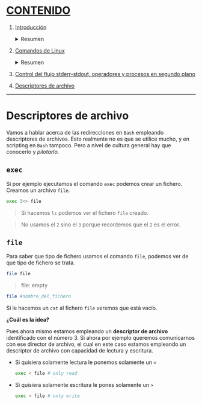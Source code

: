 # [CONTENIDO](https://github.com/Ramixter/Introduccion-a-Linux)

1. [Introducción](https://github.com/Ramixter/Introduccion-a-Linux/tree/main/CAPITULO-1#contenido)

    <details>
    <summary>Resumen</summary>
  
    - [Introducción a Linux](https://github.com/Ramixter/Introduccion-a-Linux/tree/main/CAPITULO-1#introduccion-a-linux)
    - [Crear una máquina virtual](https://github.com/Ramixter/Introduccion-a-Linux/tree/main/CAPITULO-1#crear-una-m%C3%A1quina-virtual)
    - [Instalación del Sistema Operativo (Parrot Security Edition)](https://github.com/Ramixter/Introduccion-a-Linux/tree/main/CAPITULO-1#instalaci%C3%B3n-del-sistema-operativo-parrot-security-edition)
   
    </details>
  
2. [Comandos de Linux](https://github.com/Ramixter/Introduccion-a-Linux/tree/main/CAPITULO-2#contenido)

    <details>
    <summary>Resumen</summary>
  
    - [¿Qué usuario somos? `whoami`](https://github.com/Ramixter/Introduccion-a-Linux/tree/main/CAPITULO-2#qu%C3%A9-usuario-somos-whoami)
    - [¿A qué grupo perteneces? `id`](https://github.com/Ramixter/Introduccion-a-Linux/tree/main/CAPITULO-2#a-qu%C3%A9-grupo-perteneces-id)
    - [Ver el contenido de un archivo `cat`](https://github.com/Ramixter/Introduccion-a-Linux/tree/main/CAPITULO-2#ver-el-contenido-de-un-archivo-cat)
    - [`which`](https://github.com/Ramixter/Introduccion-a-Linux/tree/main/CAPITULO-2#which)
    - [`echo`](https://github.com/Ramixter/Introduccion-a-Linux/tree/main/CAPITULO-2#echo)
    - [Aplicación de filtros](https://github.com/Ramixter/Introduccion-a-Linux/tree/main/CAPITULO-2#aplicaci%C3%B3n-de-filtros)
      - [Pipear](https://github.com/Ramixter/Introduccion-a-Linux/tree/main/CAPITULO-2#pipear)
    - [Rutas `pwd`](https://github.com/Ramixter/Introduccion-a-Linux/tree/main/CAPITULO-2#rutas-pwd)
    - [Listar directorios `ls`](https://github.com/Ramixter/Introduccion-a-Linux/tree/main/CAPITULO-2#listar-directorios-ls)
      - [Listas detalladas](https://github.com/Ramixter/Introduccion-a-Linux/tree/main/CAPITULO-2#listas-detalladas)
    - [Cambiar de directorio `cd`](https://github.com/Ramixter/Introduccion-a-Linux/tree/main/CAPITULO-2#cambiar-de-directorio-cd)
   
    </details>
   
3. [Control del flujo stderr-stdout, operadores y procesos en segundo plano](https://github.com/Ramixter/Introduccion-a-Linux/tree/main/CAPITULO-3#contenido)


4. [Descriptores de archivo](https://github.com/Ramixter/Introduccion-a-Linux/tree/main/CAPITULO-4)

***

# Descriptores de archivo

Vamos a hablar acerca de las redirecciones en `Bash` empleando descriptores de archivos. Esto realmente no es que se utilice mucho, y en scripting en `Bash` tampoco. Pero a nivel de cultura general hay que conocerlo y *pilotarlo*.

## `exec`

Si por ejemplo ejecutamos el comando `exec` podemos crear un fichero. Creamos un archivo `file`.

```bash
exec 3<> file
```

>Si hacemos `ls` podemos ver el fichero `file` creado.

>No usamos el `2` sino el `3` porque recordemos que el `2` es el error.

## `file`

Para saber que tipo de fichero usamos el comando `file`, podemos ver de que tipo de fichero se trata.

```bash
file file
```

>file: empty

```bash
file #nombre_del_fichero
```

Si le hacemos un `cat` al fichero `file` veremos que está vacío.

**¿Cuál es la idea?**

Pues ahora mismo estamos empleando un **descriptor de archivo** identificado con el número 3. Si ahora por ejemplo queremos comunicarnos con ese director de archivo, el cual en este caso estamos empleando un descriptor de archivo con capacidad de lectura y escritura.

 - Si quisiera solamente lectura le ponemos solamente un `<`
   ```bash
   exec < file # only read
   ```
 - Si quisiera solamente escritura le pones solamente un `>`
    ```bash
    exec > file # only write
    ```